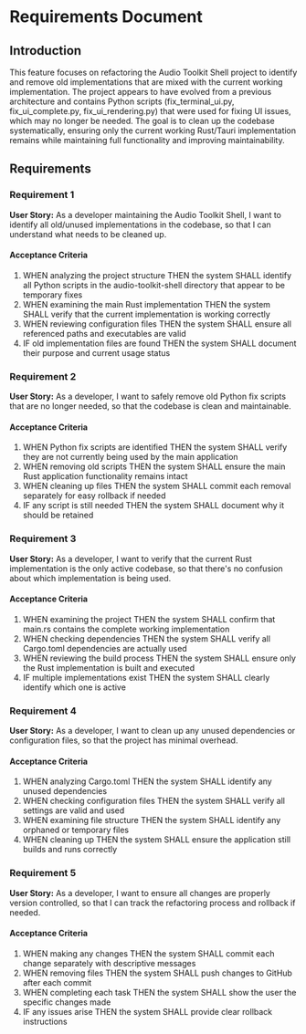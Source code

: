 # Requirements Document

## Introduction

This feature focuses on refactoring the Audio Toolkit Shell project to identify and remove old implementations that are mixed with the current working implementation. The project appears to have evolved from a previous architecture and contains Python scripts (fix_terminal_ui.py, fix_ui_complete.py, fix_ui_rendering.py) that were used for fixing UI issues, which may no longer be needed. The goal is to clean up the codebase systematically, ensuring only the current working Rust/Tauri implementation remains while maintaining full functionality and improving maintainability.

## Requirements

### Requirement 1

**User Story:** As a developer maintaining the Audio Toolkit Shell, I want to identify all old/unused implementations in the codebase, so that I can understand what needs to be cleaned up.

#### Acceptance Criteria

1. WHEN analyzing the project structure THEN the system SHALL identify all Python scripts in the audio-toolkit-shell directory that appear to be temporary fixes
2. WHEN examining the main Rust implementation THEN the system SHALL verify that the current implementation is working correctly
3. WHEN reviewing configuration files THEN the system SHALL ensure all referenced paths and executables are valid
4. IF old implementation files are found THEN the system SHALL document their purpose and current usage status

### Requirement 2

**User Story:** As a developer, I want to safely remove old Python fix scripts that are no longer needed, so that the codebase is clean and maintainable.

#### Acceptance Criteria

1. WHEN Python fix scripts are identified THEN the system SHALL verify they are not currently being used by the main application
2. WHEN removing old scripts THEN the system SHALL ensure the main Rust application functionality remains intact
3. WHEN cleaning up files THEN the system SHALL commit each removal separately for easy rollback if needed
4. IF any script is still needed THEN the system SHALL document why it should be retained

### Requirement 3

**User Story:** As a developer, I want to verify that the current Rust implementation is the only active codebase, so that there's no confusion about which implementation is being used.

#### Acceptance Criteria

1. WHEN examining the project THEN the system SHALL confirm that main.rs contains the complete working implementation
2. WHEN checking dependencies THEN the system SHALL verify all Cargo.toml dependencies are actually used
3. WHEN reviewing the build process THEN the system SHALL ensure only the Rust implementation is built and executed
4. IF multiple implementations exist THEN the system SHALL clearly identify which one is active

### Requirement 4

**User Story:** As a developer, I want to clean up any unused dependencies or configuration files, so that the project has minimal overhead.

#### Acceptance Criteria

1. WHEN analyzing Cargo.toml THEN the system SHALL identify any unused dependencies
2. WHEN checking configuration files THEN the system SHALL verify all settings are valid and used
3. WHEN examining file structure THEN the system SHALL identify any orphaned or temporary files
4. WHEN cleaning up THEN the system SHALL ensure the application still builds and runs correctly

### Requirement 5

**User Story:** As a developer, I want to ensure all changes are properly version controlled, so that I can track the refactoring process and rollback if needed.

#### Acceptance Criteria

1. WHEN making any changes THEN the system SHALL commit each change separately with descriptive messages
2. WHEN removing files THEN the system SHALL push changes to GitHub after each commit
3. WHEN completing each task THEN the system SHALL show the user the specific changes made
4. IF any issues arise THEN the system SHALL provide clear rollback instructions